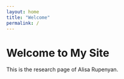 ```yaml
---
layout: home
title: "Welcome"
permalink: /
---
```


# Welcome to My Site

This is the research page of Alisa Rupenyan.